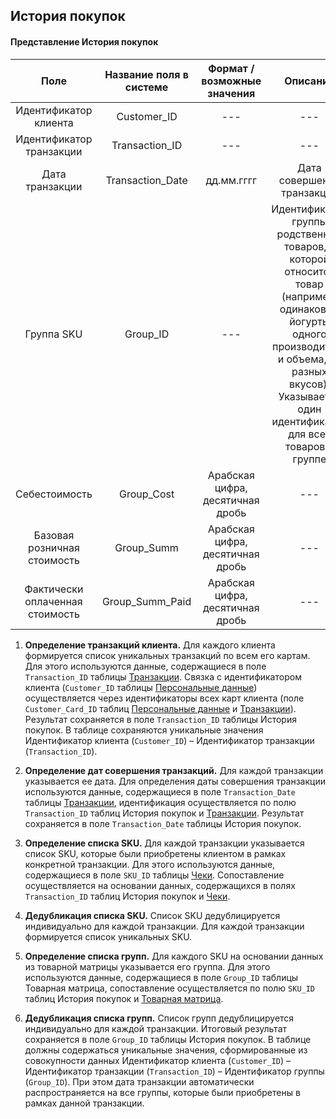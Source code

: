 ## История покупок

#### Представление История покупок

| **Поле**                        | **Название поля в системе** | **Формат / возможные значения**  | **Описание**                                                                                                                                                                                                 |
|:-------------------------------:|:---------------------------:|:--------------------------------:|:------------------------------------------------------------------------------------------------------------------------------------------------------------------------------------------------------------:|
| Идентификатор клиента           | Customer_ID                 | ---                              | ---                                                                                                                                                                                                          |
| Идентификатор транзакции        | Transaction_ID              | ---                              | ---                                                                                                                                                                                                          |
| Дата транзакции                 | Transaction_Date            | дд.мм.гггг                       | Дата совершения транзакции                                                                                                                                                                                   |
| Группа SKU                      | Group_ID                    | ---                              | Идентификатор группы родственных товаров, к которой относится товар (например, одинаковые йогурты одного производителя и объема, но разных вкусов). Указывается один идентификатор для всех товаров в группе |
| Себестоимость                   | Group_Cost                  | Арабская цифра, десятичная дробь | ---                                                                                                                                                                                                          |
| Базовая розничная стоимость     | Group_Summ                  | Арабская цифра, десятичная дробь | ---                                                                                                                                                                                                          |
| Фактически оплаченная стоимость | Group_Summ_Paid             | Арабская цифра, десятичная дробь | ---                                                                                                                                                                                                          |

1.  **Определение транзакций клиента.** Для каждого клиента формируется
    список уникальных транзакций по всем его картам. Для этого
    используются данные, содержащиеся в поле `Transaction_ID` таблицы
    [Транзакции](../README.md#таблица-транзакции). Связка с идентификатором клиента (`Customer_ID`
    таблицы [Персональные данные](../README.md#таблица-персональные-данные)) осуществляется через
    идентификаторы всех карт клиента (поле `Customer_Card_ID` таблиц
    [Персональные данные](../README.md#таблица-персональные-данные) и [Транзакции](../README.md#таблица-транзакции)). Результат сохраняется
    в поле `Transaction_ID` таблицы История покупок. В таблице
    сохраняются уникальные значения Идентификатор клиента
    (`Customer_ID`) – Идентификатор транзакции (`Transaction_ID`).

2.  **Определение дат совершения транзакций.** Для каждой транзакции
    указывается ее дата. Для определения даты совершения транзакции
    используются данные, содержащиеся в поле `Transaction_Date` таблицы
    [Транзакции](../README.md#таблица-транзакции), идентификация осуществляется по полю
    `Transaction_ID` таблиц История покупок и [Транзакции](../README.md#таблица-транзакции).
    Результат сохраняется в поле `Transaction_Date` таблицы История покупок.

3.  **Определение списка SKU.** Для каждой транзакции указывается список
    SKU, которые были приобретены клиентом в рамках конкретной
    транзакции. Для этого используются данные, содержащиеся в поле
    `SKU_ID` таблицы [Чеки](../README.md#таблица-чеки). Сопоставление осуществляется на
    основании данных, содержащихся в полях `Transaction_ID` таблиц История покупок и [Чеки](../README.md#таблица-чеки).

4.  **Дедубликация списка SKU.** Список SKU дедублицируется
    индивидуально для каждой транзакции. Для каждой транзакции
    формируется список уникальных SKU.

5. **Определение списка групп.** Для каждого SKU на основании данных из
    товарной матрицы указывается его группа. Для этого используются
    данные, содержащиеся в поле `Group_ID` таблицы Товарная
    матрица, сопоставление осуществляется по полю `SKU_ID` таблиц История покупок и [Товарная матрица](../README.md#таблица-товарная-матрица).

6. **Дедубликация списка групп.** Список групп дедублицируется
    индивидуально для каждой транзакции. Итоговый результат сохраняется
    в поле `Group_ID` таблицы История покупок. В таблице должны
    содержаться уникальные значения, сформированные из совокупности
    данных Идентификатор клиента (`Customer_ID`) – Идентификатор
    транзакции (`Transaction_ID`) – Идентификатор группы (`Group_ID`).
    При этом дата транзакции автоматически распространяется на все
    группы, которые были приобретены в рамках данной транзакции.
